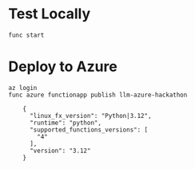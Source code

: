 # Test Locally

```
func start
```

# Deploy to Azure

```
az login
func azure functionapp publish llm-azure-hackathon
```

```
    {
      "linux_fx_version": "Python|3.12",
      "runtime": "python",
      "supported_functions_versions": [
        "4"
      ],
      "version": "3.12"
    }
```
